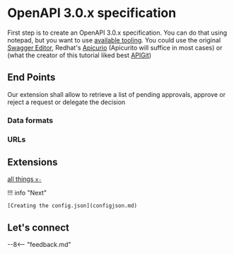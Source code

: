 # OpenAPI 3.0.x specification

First step is to create an OpenAPI 3.0.x specification. You can do that using notepad, but you want to use [available tooling](https://openapi.tools/#gui-editors). You could use the original [Swagger Editor](https://editor.swagger.io/), Redhat's [Apicurio](https://www.apicur.io/) (Apicurito will suffice in most cases) or (what the creator of this tutorial liked best [APIGit](https://apigit.com/))

## End Points

Our extension shall allow to retrieve a list of pending approvals, approve or reject a request or delegate the decision

### Data formats

### URLs

## Extensions

[all things `x-`](../../references/openapidefinitions.html#custom-attribute)

!!! info "Next"

    [Creating the config.json](configjson.md)

## Let's connect

--8<-- "feedback.md"
